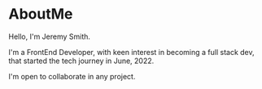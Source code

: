 # AboutMe


Hello, I'm Jeremy Smith.

I'm a FrontEnd Developer, with keen interest in becoming a full stack dev, that started the tech journey in June, 2022.

I'm open to collaborate in any project.
